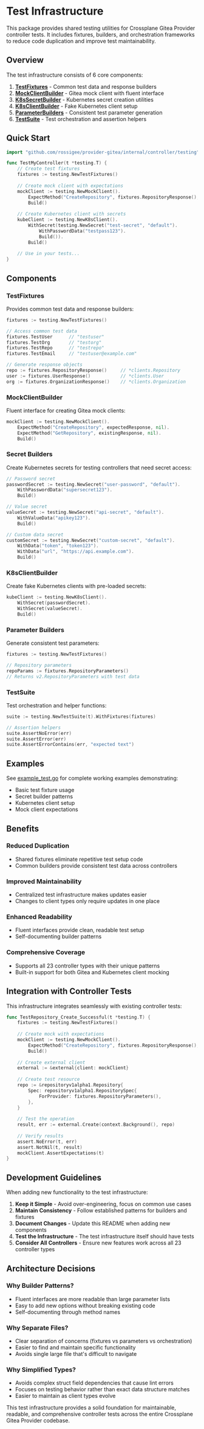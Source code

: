 # Test Infrastructure

This package provides shared testing utilities for Crossplane Gitea Provider controller tests. It includes fixtures, builders, and orchestration frameworks to reduce code duplication and improve test maintainability.

## Overview

The test infrastructure consists of 6 core components:

1. **[TestFixtures](fixtures.go)** - Common test data and response builders
2. **[MockClientBuilder](fixtures.go)** - Gitea mock client with fluent interface  
3. **[K8sSecretBuilder](fixtures.go)** - Kubernetes secret creation utilities
4. **[K8sClientBuilder](fixtures.go)** - Fake Kubernetes client setup
5. **[ParameterBuilders](parameters.go)** - Consistent test parameter generation
6. **[TestSuite](suite.go)** - Test orchestration and assertion helpers

## Quick Start

```go
import "github.com/rossigee/provider-gitea/internal/controller/testing"

func TestMyController(t *testing.T) {
    // Create test fixtures
    fixtures := testing.NewTestFixtures()
    
    // Create mock client with expectations
    mockClient := testing.NewMockClient().
        ExpectMethod("CreateRepository", fixtures.RepositoryResponse(), nil).
        Build()
    
    // Create Kubernetes client with secrets
    kubeClient := testing.NewK8sClient().
        WithSecret(testing.NewSecret("test-secret", "default").
            WithPasswordData("testpass123").
            Build()).
        Build()
    
    // Use in your tests...
}
```

## Components

### TestFixtures

Provides common test data and response builders:

```go
fixtures := testing.NewTestFixtures()

// Access common test data
fixtures.TestUser      // "testuser"
fixtures.TestOrg       // "testorg" 
fixtures.TestRepo      // "testrepo"
fixtures.TestEmail     // "testuser@example.com"

// Generate response objects
repo := fixtures.RepositoryResponse()     // *clients.Repository
user := fixtures.UserResponse()           // *clients.User
org := fixtures.OrganizationResponse()    // *clients.Organization
```

### MockClientBuilder

Fluent interface for creating Gitea mock clients:

```go
mockClient := testing.NewMockClient().
    ExpectMethod("CreateRepository", expectedResponse, nil).
    ExpectMethod("GetRepository", existingResponse, nil).
    Build()
```

### Secret Builders

Create Kubernetes secrets for testing controllers that need secret access:

```go
// Password secret
passwordSecret := testing.NewSecret("user-password", "default").
    WithPasswordData("supersecret123").
    Build()

// Value secret  
valueSecret := testing.NewSecret("api-secret", "default").
    WithValueData("apikey123").
    Build()

// Custom data secret
customSecret := testing.NewSecret("custom-secret", "default").
    WithData("token", "token123").
    WithData("url", "https://api.example.com").
    Build()
```

### K8sClientBuilder  

Create fake Kubernetes clients with pre-loaded secrets:

```go
kubeClient := testing.NewK8sClient().
    WithSecret(passwordSecret).
    WithSecret(valueSecret).
    Build()
```

### Parameter Builders

Generate consistent test parameters:

```go
fixtures := testing.NewTestFixtures()

// Repository parameters
repoParams := fixtures.RepositoryParameters()
// Returns v2.RepositoryParameters with test data
```

### TestSuite

Test orchestration and helper functions:

```go
suite := testing.NewTestSuite(t).WithFixtures(fixtures)

// Assertion helpers
suite.AssertNoError(err)
suite.AssertError(err)  
suite.AssertErrorContains(err, "expected text")
```

## Examples

See [example_test.go](example_test.go) for complete working examples demonstrating:

- Basic test fixture usage
- Secret builder patterns
- Kubernetes client setup
- Mock client expectations

## Benefits

### Reduced Duplication
- Shared fixtures eliminate repetitive test setup code
- Common builders provide consistent test data across controllers

### Improved Maintainability  
- Centralized test infrastructure makes updates easier
- Changes to client types only require updates in one place

### Enhanced Readability
- Fluent interfaces provide clean, readable test setup
- Self-documenting builder patterns

### Comprehensive Coverage
- Supports all 23 controller types with their unique patterns
- Built-in support for both Gitea and Kubernetes client mocking

## Integration with Controller Tests

This infrastructure integrates seamlessly with existing controller tests:

```go
func TestRepository_Create_Successful(t *testing.T) {
    fixtures := testing.NewTestFixtures()
    
    // Create mock with expectations
    mockClient := testing.NewMockClient().
        ExpectMethod("CreateRepository", fixtures.RepositoryResponse(), nil).
        Build()
        
    // Create external client
    external := &external{client: mockClient}
    
    // Create test resource
    repo := &repositoryv1alpha1.Repository{
        Spec: repositoryv1alpha1.RepositorySpec{
            ForProvider: fixtures.RepositoryParameters(),
        },
    }
    
    // Test the operation
    result, err := external.Create(context.Background(), repo)
    
    // Verify results
    assert.NoError(t, err)
    assert.NotNil(t, result)
    mockClient.AssertExpectations(t)
}
```

## Development Guidelines

When adding new functionality to the test infrastructure:

1. **Keep it Simple** - Avoid over-engineering, focus on common use cases
2. **Maintain Consistency** - Follow established patterns for builders and fixtures
3. **Document Changes** - Update this README when adding new components
4. **Test the Infrastructure** - The test infrastructure itself should have tests
5. **Consider All Controllers** - Ensure new features work across all 23 controller types

## Architecture Decisions

### Why Builder Patterns?
- Fluent interfaces are more readable than large parameter lists
- Easy to add new options without breaking existing code
- Self-documenting through method names

### Why Separate Files?
- Clear separation of concerns (fixtures vs parameters vs orchestration)
- Easier to find and maintain specific functionality
- Avoids single large file that's difficult to navigate

### Why Simplified Types?
- Avoids complex struct field dependencies that cause lint errors
- Focuses on testing behavior rather than exact data structure matches
- Easier to maintain as client types evolve

This test infrastructure provides a solid foundation for maintainable, readable, and comprehensive controller tests across the entire Crossplane Gitea Provider codebase.